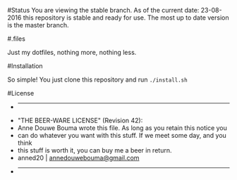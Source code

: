 #Status
You are viewing the stable branch. As of the current date: 23-08-2016 this
repository is stable and ready for use.
The most up to date version is the master branch.

#.files

Just my dotfiles, nothing more, nothing less.

#Installation

So simple! You just clone this repository and run `./install.sh`

#License

 * ----------------------------------------------------------------------------
 * "THE BEER-WARE LICENSE" (Revision 42):
 * Anne Douwe Bouma wrote this file. As long as you retain this notice you
 * can do whatever you want with this stuff. If we meet some day, and you think
 * this stuff is worth it, you can buy me a beer in return.
 * anned20 | <annedouwebouma@gmail.com>
 * ----------------------------------------------------------------------------
 
